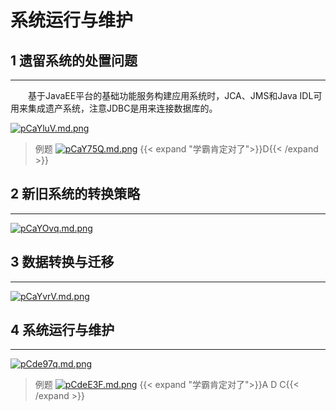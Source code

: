 # 系统运行与维护

## 1 遗留系统的处置问题

---

&emsp;&emsp;基于JavaEE平台的基础功能服务构建应用系统时，JCA、JMS和Java IDL可用来集成遗产系统，注意JDBC是用来连接数据库的。

[![pCaYluV.md.png](https://s1.ax1x.com/2023/06/27/pCaYluV.md.png)](https://imgse.com/i/pCaYluV)

>例题
[![pCaY75Q.md.png](https://s1.ax1x.com/2023/06/27/pCaY75Q.md.png)](https://imgse.com/i/pCaY75Q)
{{< expand "学霸肯定对了">}}D{{< /expand >}}

## 2 新旧系统的转换策略

---

[![pCaYOvq.md.png](https://s1.ax1x.com/2023/06/27/pCaYOvq.md.png)](https://imgse.com/i/pCaYOvq)

## 3 数据转换与迁移

---

[![pCaYvrV.md.png](https://s1.ax1x.com/2023/06/27/pCaYvrV.md.png)](https://imgse.com/i/pCaYvrV)

## 4 系统运行与维护

---

[![pCde97q.md.png](https://s1.ax1x.com/2023/06/28/pCde97q.md.png)](https://imgse.com/i/pCde97q)

>例题
[![pCdeE3F.md.png](https://s1.ax1x.com/2023/06/28/pCdeE3F.md.png)](https://imgse.com/i/pCdeE3F)
{{< expand "学霸肯定对了">}}A D C{{< /expand >}}

